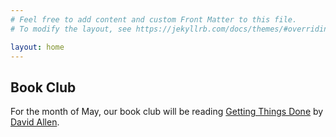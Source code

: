 ```yaml
---
# Feel free to add content and custom Front Matter to this file.
# To modify the layout, see https://jekyllrb.com/docs/themes/#overriding-theme-defaults

layout: home
---
```


<h2>Book Club</h2>

For the month of May, our book club will be reading [Getting Things Done](https://www.amazon.com/Getting-Things-Done-Stress-Free-Productivity/dp/0142000280) by [David Allen](https://en.wikipedia.org/wiki/David_Allen_(author)).